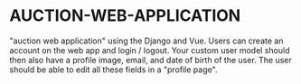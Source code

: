 # AUCTION-WEB-APPLICATION
"auction web application" using the Django and Vue. Users can create an account on the web app and login / logout. Your custom user model should then also have a profile image, email, and date of birth of the user. The user should be able to edit all these fields in a "profile page". 
